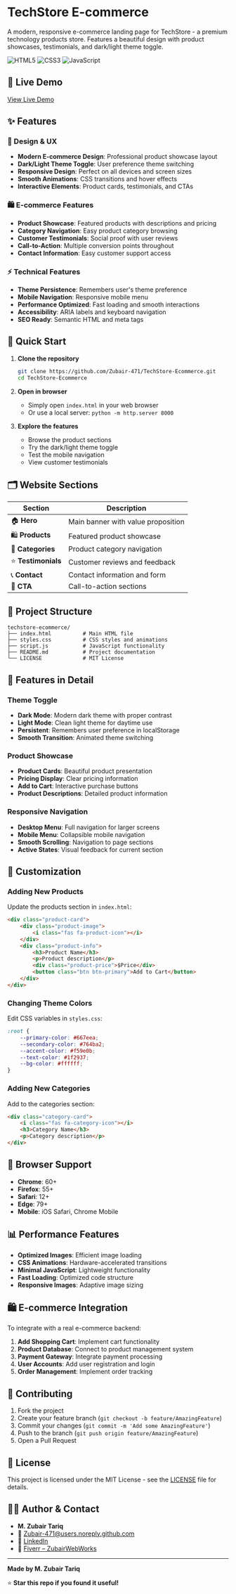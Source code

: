 # TechStore E-commerce

A modern, responsive e-commerce landing page for TechStore - a premium technology products store. Features a beautiful design with product showcases, testimonials, and dark/light theme toggle.

![HTML5](https://img.shields.io/badge/HTML5-E34F26?style=flat-square&logo=html5&logoColor=white)
![CSS3](https://img.shields.io/badge/CSS3-1572B6?style=flat-square&logo=css3&logoColor=white)
![JavaScript](https://img.shields.io/badge/JavaScript-F7DF1E?style=flat-square&logo=javascript&logoColor=black)

## 🎯 Live Demo

[View Live Demo](https://zubair-471.github.io/TechStore-Ecommerce/)

## ✨ Features

### 🎨 Design & UX
- **Modern E-commerce Design**: Professional product showcase layout
- **Dark/Light Theme Toggle**: User preference theme switching
- **Responsive Design**: Perfect on all devices and screen sizes
- **Smooth Animations**: CSS transitions and hover effects
- **Interactive Elements**: Product cards, testimonials, and CTAs

### 🛍 E-commerce Features
- **Product Showcase**: Featured products with descriptions and pricing
- **Category Navigation**: Easy product category browsing
- **Customer Testimonials**: Social proof with user reviews
- **Call-to-Action**: Multiple conversion points throughout
- **Contact Information**: Easy customer support access

### ⚡ Technical Features
- **Theme Persistence**: Remembers user's theme preference
- **Mobile Navigation**: Responsive mobile menu
- **Performance Optimized**: Fast loading and smooth interactions
- **Accessibility**: ARIA labels and keyboard navigation
- **SEO Ready**: Semantic HTML and meta tags

## 🚀 Quick Start

1. **Clone the repository**
   ```bash
   git clone https://github.com/Zubair-471/TechStore-Ecommerce.git
   cd TechStore-Ecommerce
   ```

2. **Open in browser**
   - Simply open `index.html` in your web browser
   - Or use a local server: `python -m http.server 8000`

3. **Explore the features**
   - Browse the product sections
   - Try the dark/light theme toggle
   - Test the mobile navigation
   - View customer testimonials

## 🗂 Website Sections

| Section | Description |
|---------|-------------|
| 🏠 **Hero** | Main banner with value proposition |
| 🛍 **Products** | Featured product showcase |
| 📂 **Categories** | Product category navigation |
| ⭐ **Testimonials** | Customer reviews and feedback |
| 📞 **Contact** | Contact information and form |
| 🎯 **CTA** | Call-to-action sections |

## 📁 Project Structure

```
techstore-ecommerce/
├── index.html          # Main HTML file
├── styles.css          # CSS styles and animations
├── script.js           # JavaScript functionality
├── README.md           # Project documentation
└── LICENSE             # MIT License
```

## 🎨 Features in Detail

### Theme Toggle
- **Dark Mode**: Modern dark theme with proper contrast
- **Light Mode**: Clean light theme for daytime use
- **Persistent**: Remembers user preference in localStorage
- **Smooth Transition**: Animated theme switching

### Product Showcase
- **Product Cards**: Beautiful product presentation
- **Pricing Display**: Clear pricing information
- **Add to Cart**: Interactive purchase buttons
- **Product Descriptions**: Detailed product information

### Responsive Navigation
- **Desktop Menu**: Full navigation for larger screens
- **Mobile Menu**: Collapsible mobile navigation
- **Smooth Scrolling**: Navigation to page sections
- **Active States**: Visual feedback for current section

## 🔧 Customization

### Adding New Products
Update the products section in `index.html`:
```html
<div class="product-card">
    <div class="product-image">
        <i class="fas fa-product-icon"></i>
    </div>
    <div class="product-info">
        <h3>Product Name</h3>
        <p>Product description</p>
        <div class="product-price">$Price</div>
        <button class="btn btn-primary">Add to Cart</button>
    </div>
</div>
```

### Changing Theme Colors
Edit CSS variables in `styles.css`:
```css
:root {
    --primary-color: #667eea;
    --secondary-color: #764ba2;
    --accent-color: #f59e0b;
    --text-color: #1f2937;
    --bg-color: #ffffff;
}
```

### Adding New Categories
Add to the categories section:
```html
<div class="category-card">
    <i class="fas fa-category-icon"></i>
    <h3>Category Name</h3>
    <p>Category description</p>
</div>
```

## 🎯 Browser Support

- **Chrome**: 60+
- **Firefox**: 55+
- **Safari**: 12+
- **Edge**: 79+
- **Mobile**: iOS Safari, Chrome Mobile

## 📊 Performance Features

- **Optimized Images**: Efficient image loading
- **CSS Animations**: Hardware-accelerated transitions
- **Minimal JavaScript**: Lightweight functionality
- **Fast Loading**: Optimized code structure
- **Responsive Images**: Adaptive image sizing

## 🛍 E-commerce Integration

To integrate with a real e-commerce backend:

1. **Add Shopping Cart**: Implement cart functionality
2. **Product Database**: Connect to product management system
3. **Payment Gateway**: Integrate payment processing
4. **User Accounts**: Add user registration and login
5. **Order Management**: Implement order tracking

## 🤝 Contributing

1. Fork the project
2. Create your feature branch (`git checkout -b feature/AmazingFeature`)
3. Commit your changes (`git commit -m 'Add some AmazingFeature'`)
4. Push to the branch (`git push origin feature/AmazingFeature`)
5. Open a Pull Request

## 📄 License

This project is licensed under the MIT License - see the [LICENSE](LICENSE) file for details.

## 👨‍💻 Author & Contact

* **M. Zubair Tariq**
* 📧 [Zubair-471@users.noreply.github.com](mailto:Zubair-471@users.noreply.github.com)
* 💼 [LinkedIn](https://www.linkedin.com/in/muhammad-zubair-tariq-70209b364)
* 🎯 [Fiverr – ZubairWebWorks](https://www.fiverr.com/ZubairWebWorks)

---

**Made by M. Zubair Tariq**

⭐ **Star this repo if you found it useful!**
